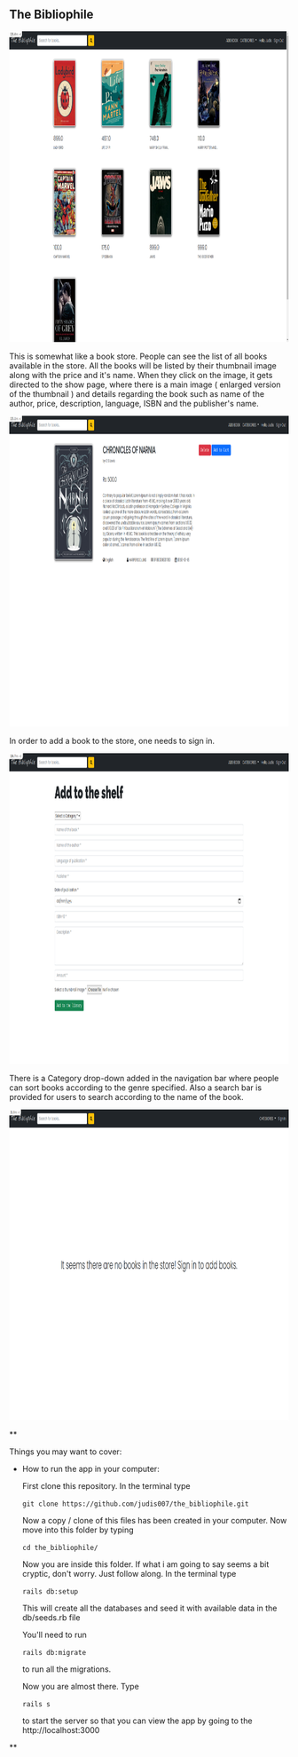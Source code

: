 ## The Bibliophile

<img src="readme_images/Screenshot from 2021-06-26 22-56-42.png" width="1000" height="560">

This is somewhat like a book store. People can see the list of all books available in the store. All the books will be listed by their thumbnail image along with the price and it's name. When they click on the image, it gets directed to the show page, where there is a main image ( enlarged version of the thumbnail ) and details regarding the book such as name of the author, price, description, language, ISBN and the publisher's name.

<img src="readme_images/Screenshot from 2021-06-28 08-28-53.png" width="1000" height="560">

In order to add a book to the store, one needs to sign in.

<img src="readme_images/Screenshot from 2021-06-26 22-57-13.png" width="1000" height="560">

There is a Category drop-down added in the navigation bar where people can sort books according to the genre specified. Also a search bar is provided for users to search according to the name of the book.

<img src="readme_images/Screenshot from 2021-06-27 19-56-36.png" width="1000" height="560">

**

Things you may want to cover:
    

* How to run the app in your computer:
    
    First clone this repository. In the terminal type 
    
    `git clone https://github.com/judis007/the_bibliophile.git`
    
    Now a copy / clone of this files has been created in your computer. Now move into this folder by typing
    
    `cd the_bibliophile/`
    
    Now you are inside this folder. If what i am going to say seems a bit cryptic, don't worry. Just follow along. In the terminal type
    
    `rails db:setup`
    
    This will create all the databases and seed it with available data in the db/seeds.rb file
    
    You'll need to run 
    
    `rails db:migrate`
    
    to run all the migrations.
    
    Now you are almost there. Type
    
    `rails s`
    
    to start the server so that you can view the app by going to the http://localhost:3000
      
    
**
   
